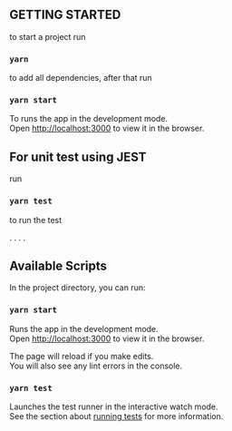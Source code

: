 ## GETTING STARTED

to start a project run

### `yarn`

to add all dependencies, after that run

### `yarn start`

To runs the app in the development mode.\
Open [http://localhost:3000](http://localhost:3000) to view it in the browser.

## For unit test using JEST

run

### `yarn test`

to run the test

.
.
.
.

## Available Scripts

In the project directory, you can run:

### `yarn start`

Runs the app in the development mode.\
Open [http://localhost:3000](http://localhost:3000) to view it in the browser.

The page will reload if you make edits.\
You will also see any lint errors in the console.

### `yarn test`

Launches the test runner in the interactive watch mode.\
See the section about [running tests](https://facebook.github.io/create-react-app/docs/running-tests) for more information.
